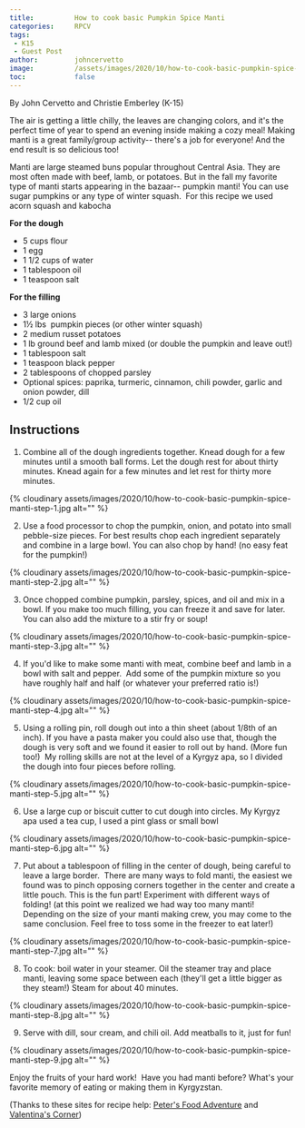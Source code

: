```yaml
---
title: 			How to cook basic Pumpkin Spice Manti
categories:		RPCV
tags:
 - K15
 - Guest Post
author:			johncervetto
image:			/assets/images/2020/10/how-to-cook-basic-pumpkin-spice-manti-featured.jpg
toc: 			false
---
```



By John Cervetto and Christie Emberley (K-15)

The air is getting a little chilly, the leaves are changing colors, and it's the perfect time of year to spend an evening inside making a cozy meal! Making manti is a great family/group activity-- there's a job for everyone! And the end result is so delicious too!

Manti are large steamed buns popular throughout Central Asia. They are most often made with beef, lamb, or potatoes. But in the fall my favorite type of manti starts appearing in the bazaar-- pumpkin manti! You can use sugar pumpkins or any type of winter squash.  For this recipe we used acorn squash and kabocha

**For the dough**

- 5 cups flour
- 1 egg
- 1 1/2 cups of water
- 1 tablespoon oil
- 1 teaspoon salt

**For the filling**

- 3 large onions
- 1½ lbs  pumpkin pieces (or other winter squash)
- 2 medium russet potatoes
- 1 lb ground beef and lamb mixed (or double the pumpkin and leave out!)
- 1 tablespoon salt
- 1 teaspoon black pepper
- 2 tablespoons of chopped parsley
- Optional spices: paprika, turmeric, cinnamon, chili powder, garlic and onion powder, dill
- 1/2 cup oil

## Instructions

1. Combine all of the dough ingredients together. Knead dough for a few minutes until a smooth ball forms. Let the dough rest for about thirty minutes. Knead again for a few minutes and let rest for thirty more minutes.

{% cloudinary assets/images/2020/10/how-to-cook-basic-pumpkin-spice-manti-step-1.jpg alt="" %}

2. Use a food processor to chop the pumpkin, onion, and potato into small pebble-size pieces. For best results chop each ingredient separately and combine in a large bowl. You can also chop by hand! (no easy feat for the pumpkin!)

{% cloudinary assets/images/2020/10/how-to-cook-basic-pumpkin-spice-manti-step-2.jpg alt="" %}

3. Once chopped combine pumpkin, parsley, spices, and oil and mix in a bowl. If you make too much filling, you can freeze it and save for later.  You can also add the mixture to a stir fry or soup!

{% cloudinary assets/images/2020/10/how-to-cook-basic-pumpkin-spice-manti-step-3.jpg alt="" %}

4. If you'd like to make some manti with meat, combine beef and lamb in a bowl with salt and pepper.  Add some of the pumpkin mixture so you have roughly half and half (or whatever your preferred ratio is!)

{% cloudinary assets/images/2020/10/how-to-cook-basic-pumpkin-spice-manti-step-4.jpg alt="" %}

5. Using a rolling pin, roll dough out into a thin sheet (about 1/8th of an inch). If you have a pasta maker you could also use that, though the dough is very soft and we found it easier to roll out by hand. (More fun too!)  My rolling skills are not at the level of a Kyrgyz apa, so I divided the dough into four pieces before rolling.

{% cloudinary assets/images/2020/10/how-to-cook-basic-pumpkin-spice-manti-step-5.jpg alt="" %}

6. Use a large cup or biscuit cutter to cut dough into circles. My Kyrgyz apa used a tea cup, I used a pint glass or small bowl

{% cloudinary assets/images/2020/10/how-to-cook-basic-pumpkin-spice-manti-step-6.jpg alt="" %}

7. Put about a tablespoon of filling in the center of dough, being careful to leave a large border.  There are many ways to fold manti, the easiest we found was to pinch opposing corners together in the center and create a little pouch. This is the fun part! Experiment with different ways of folding! (at this point we realized we had way too many manti! Depending on the size of your manti making crew, you may come to the same conclusion. Feel free to toss some in the freezer to eat later!)

{% cloudinary assets/images/2020/10/how-to-cook-basic-pumpkin-spice-manti-step-7.jpg alt="" %}

8. To cook: boil water in your steamer. Oil the steamer tray and place manti, leaving some space between each (they'll get a little bigger as they steam!) Steam for about 40 minutes.

{% cloudinary assets/images/2020/10/how-to-cook-basic-pumpkin-spice-manti-step-8.jpg alt="" %}

9. Serve with dill, sour cream, and chili oil. Add meatballs to it, just for fun!

{% cloudinary assets/images/2020/10/how-to-cook-basic-pumpkin-spice-manti-step-9.jpg alt="" %}

Enjoy the fruits of your hard work!  Have you had manti before? What's your favorite memory of eating or making them in Kyrgyzstan.

(Thanks to these sites for recipe help: [Peter's Food Adventure](https://petersfoodadventures.com/2016/05/14/manti/) and [Valentina's Corner](https://valentinascorner.com/uzbek-manti-recipe/))